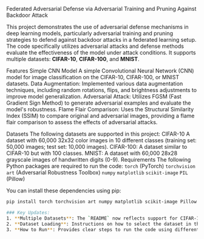 Federated Adversarial Defense via Adversarial Training and Pruning Against Backdoor Attack

This project demonstrates the use of adversarial defense mechanisms in deep learning models, particularly adversarial training and pruning strategies to defend against backdoor attacks in a federated learning setup. The code specifically utilizes adversarial attacks and defense methods  evaluate the effectiveness of the model under attack conditions. It supports multiple datasets: **CIFAR-10**, **CIFAR-100**, and **MNIST**.

Features
Simple CNN Model A simple Convolutional Neural Network (CNN) model for image classification on the CIFAR-10, CIFAR-100, or MNIST datasets.
Data Augmentation: Implemented various data augmentation techniques, including random rotations, flips, and brightness adjustments to improve model generalization.
Adversarial Attack: Utilizes FGSM (Fast Gradient Sign Method) to generate adversarial examples and evaluate the model's robustness.
Flame Flair Comparison: Uses the Structural Similarity Index (SSIM) to compare original and adversarial images, providing a flame flair comparison to assess the effects of adversarial attacks.

Datasets
The following datasets are supported in this project:
CIFAR-10 A dataset with 60,000 32x32 color images in 10 different classes (training set: 50,000 images; test set: 10,000 images).
CIFAR-100: A dataset similar to CIFAR-10 but with 100 classes.
MNIST: A dataset with 60,000 28x28 grayscale images of handwritten digits (0-9).
Requirements
The following Python packages are required to run the code:
`torch` (PyTorch)
 `torchvision`
`art` (Adversarial Robustness Toolbox)
`numpy`
 `matplotlib`
`scikit-image`
`PIL` (Pillow)

You can install these dependencies using pip:
```bash
pip install torch torchvision art numpy matplotlib scikit-image Pillow

### Key Updates:
1. **Multiple Datasets**: The `README` now reflects support for CIFAR-10, CIFAR-100, and MNIST datasets.
2. **Dataset Loading**: Instructions on how to select the dataset in the code (`'CIFAR10'`, `'CIFAR100'`, or `'MNIST'`).
3. **How to Run**: Provides clear steps to run the code using different datasets.

